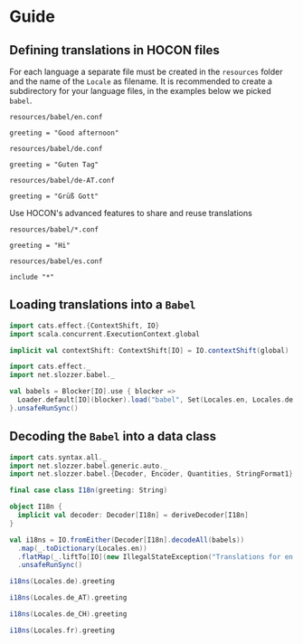 # Guide

## Defining translations in HOCON files

For each language a separate file must be created in the `resources` folder and the name of the `Locale` as filename. It is recommended to create a subdirectory for your language files, in the examples below we picked `babel`.

`resources/babel/en.conf`

```hocon
greeting = "Good afternoon"
```

`resources/babel/de.conf`

```hocon
greeting = "Guten Tag"
```

`resources/babel/de-AT.conf`

```hocon
greeting = "Grüß Gott"
```

Use HOCON's advanced features to share and reuse translations

`resources/babel/*.conf`

```hocon
greeting = "Hi"
```

`resources/babel/es.conf`

```hocon
include "*"
```

## Loading translations into a `Babel`

```scala mdoc:invisible
import cats.effect.{ContextShift, IO}
import scala.concurrent.ExecutionContext.global

implicit val contextShift: ContextShift[IO] = IO.contextShift(global)
```

```scala mdoc
import cats.effect._
import net.slozzer.babel._

val babels = Blocker[IO].use { blocker =>
  Loader.default[IO](blocker).load("babel", Set(Locales.en, Locales.de, Locales.de_AT))
}.unsafeRunSync()
```

## Decoding the `Babel` into a data class

```scala mdoc
import cats.syntax.all._
import net.slozzer.babel.generic.auto._
import net.slozzer.babel.{Decoder, Encoder, Quantities, StringFormat1}

final case class I18n(greeting: String)

object I18n {
  implicit val decoder: Decoder[I18n] = deriveDecoder[I18n]
}

val i18ns = IO.fromEither(Decoder[I18n].decodeAll(babels))
  .map(_.toDictionary(Locales.en))
  .flatMap(_.liftTo[IO](new IllegalStateException("Translations for en missing")))
  .unsafeRunSync()
```

```scala mdoc
i18ns(Locales.de).greeting
```

```scala mdoc
i18ns(Locales.de_AT).greeting
```

```scala mdoc
i18ns(Locales.de_CH).greeting
```

```scala mdoc
i18ns(Locales.fr).greeting
```